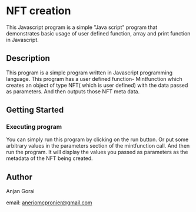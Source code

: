 <h1>NFT creation </h1>

This Javascript program is a simple "Java script" program that demonstrates basic usage of user defined function, array and print function in Javascript.
<h2>Description</h2>
This program is a simple program written in Javascript programming language. This program has a user defined function- Mintfunction which creates an object of type NFT( which is user defined) with the data passed as parameters. And then outputs those NFT meta data.

<h2>Getting Started</h2>
<h3>Executing program</h3>
You can simply run this program by clicking on the run button. Or put some arbitrary values in the parameters section of the mintfunction call. And then run the program. It will display the values you passed as parameters as the metadata of the NFT being created.

<h2>Author</h2>
Anjan Gorai

email: aneriomcpronier@gmail.com
